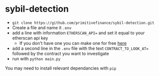 # sybil-detection
- `git clone https://github.com/primitivefinance/sybil-detection.git`
- Create a file and name it `.env`
- add a line with information `ETHERSCAN_API=` and set it equal to your etherscan api key
  - If you don't have one you can make one for free [here](https://etherscan.io/myapikey)
- add a second line in the `.env` file with the text `CONTRACT_TO_LOOK_AT=` followed by the contract you want to investigate
- run with `python main.py`

You may need to install relevant dependancies with `pip`

